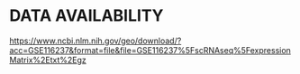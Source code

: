 # DATA AVAILABILITY
https://www.ncbi.nlm.nih.gov/geo/download/?acc=GSE116237&format=file&file=GSE116237%5FscRNAseq%5FexpressionMatrix%2Etxt%2Egz
